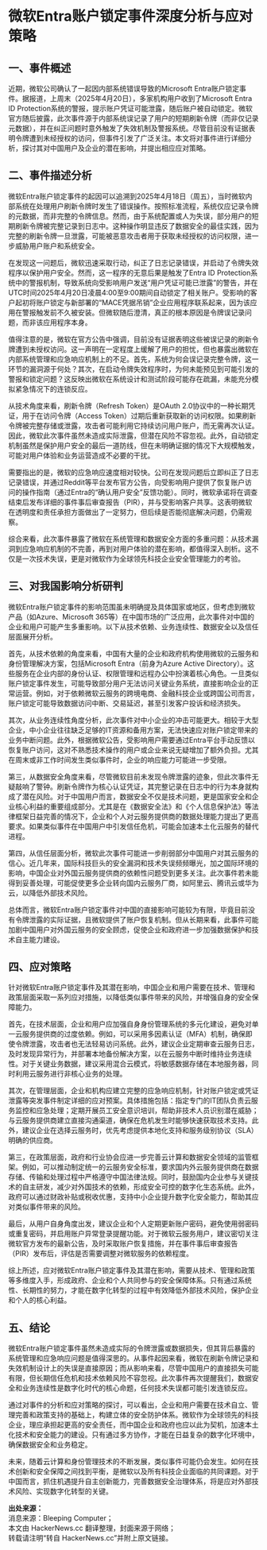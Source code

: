 # 微软Entra账户锁定事件深度分析与应对策略

## 一、事件概述

  近期，微软公司确认了一起因内部系统错误导致的Microsoft Entra账户锁定事件。据报道，上周末（2025年4月20日），多家机构用户收到了Microsoft Entra ID Protection系统的警报，提示账户凭证可能泄露，随后账户被自动锁定。微软官方随后披露，此次事件源于内部系统误记录了用户的短期刷新令牌（而非仅记录元数据），并在纠正问题时意外触发了失效机制及警报系统。尽管目前没有证据表明令牌遭到未经授权的访问，但事件引发了广泛关注。本文将对事件进行详细分析，探讨其对中国用户及企业的潜在影响，并提出相应应对策略。

## 二、事件描述分析

  微软Entra账户锁定事件的起因可以追溯到2025年4月18日（周五），当时微软内部系统在处理用户刷新令牌时发生了错误操作。按照标准流程，系统仅应记录令牌的元数据，而非完整的令牌信息。然而，由于系统配置或人为失误，部分用户的短期刷新令牌被完整记录到日志中。这种操作明显违反了数据安全的最佳实践，因为完整的刷新令牌一旦泄露，可能被恶意攻击者用于获取未经授权的访问权限，进一步威胁用户账户和系统安全。

  在发现这一问题后，微软迅速采取行动，纠正了日志记录错误，并启动了令牌失效程序以保护用户安全。然而，这一程序的无意后果是触发了Entra ID Protection系统中的警报机制，导致系统向受影响用户发送“用户凭证可能已泄露”的警告，并在UTC时间2025年4月20日凌晨4:00至9:00期间自动锁定了相关账户。受影响的客户起初将账户锁定与新部署的“MACE凭据吊销”企业应用程序联系起来，因为该应用在警报触发前不久被安装。但微软随后澄清，真正的根本原因是令牌误记录问题，而非该应用程序本身。

  值得注意的是，微软在官方公告中强调，目前没有证据表明这些被误记录的刷新令牌遭到未授权访问。这一声明在一定程度上缓解了用户的担忧，但也暴露出微软在内部系统管理和应急响应机制上的不足。首先，系统为何会误记录完整令牌，这一环节的漏洞源于何处？其次，在启动令牌失效程序时，为何未能预见到可能引发的警报和锁定问题？这反映出微软在系统设计和测试阶段可能存在疏漏，未能充分模拟紧急情况下的连锁反应。

  从技术角度来看，刷新令牌（Refresh Token）是OAuth 2.0协议中的一种长期凭证，用于在访问令牌（Access Token）过期后重新获取新的访问权限。如果刷新令牌被完整存储或泄露，攻击者可能利用它持续访问用户账户，而无需再次认证。因此，微软此次事件虽然未造成实际泄露，但潜在风险不容忽视。此外，自动锁定机制虽然是保护用户安全的最后一道防线，但在未明确证据的情况下大规模触发，可能对用户体验和业务运营造成不必要的干扰。

  需要指出的是，微软的应急响应速度相对较快。公司在发现问题后立即纠正了日志记录错误，并通过Reddit等平台发布官方公告，向受影响用户提供了恢复账户访问的操作指南（通过Entra的“确认用户安全”反馈功能）。同时，微软承诺将在调查结束后发布详细的事件事后审查报告（PIR），并与受影响客户共享。这表明微软在透明度和责任承担方面做出了一定努力，但后续是否能彻底解决问题，仍需观察。

  综合来看，此次事件暴露了微软在系统管理和数据安全方面的多重问题：从技术漏洞到应急响应机制的不完善，再到对用户体验的潜在影响，都值得深入剖析。这不仅是一次技术失误，更是对微软作为全球领先科技企业安全管理能力的考验。

## 三、对我国影响分析研判

  微软Entra账户锁定事件的影响范围虽未明确提及具体国家或地区，但考虑到微软产品（如Azure、Microsoft 365等）在中国市场的广泛应用，此次事件对中国的企业和用户可能产生多重影响。以下从技术依赖、业务连续性、数据安全以及信任层面展开分析。

  首先，从技术依赖的角度来看，中国有大量的企业和政府机构使用微软的云服务和身份管理解决方案，包括Microsoft Entra（前身为Azure Active Directory）。这些服务在企业内部的身份认证、权限管理和远程办公中扮演着核心角色。一旦类似账户锁定事件发生，可能导致部分用户无法访问关键业务系统，直接影响企业的正常运营。例如，对于依赖微软云服务的跨境电商、金融科技企业或跨国公司而言，账户锁定可能导致数据访问中断、交易延迟，甚至引发客户投诉和经济损失。

  其次，从业务连续性角度分析，此次事件对中小企业的冲击可能更大。相较于大型企业，中小企业往往缺乏足够的IT资源和备用方案，无法快速应对账户锁定带来的业务中断问题。此外，根据微软公告，受影响用户需要通过Entra平台手动反馈以恢复账户访问，这对不熟悉技术操作的用户或企业来说无疑增加了额外负担。尤其在周末或非工作时间发生类似事件时，企业的响应能力可能进一步受限。

  第三，从数据安全角度来看，尽管微软目前未发现令牌泄露的迹象，但此次事件无疑敲响了警钟。刷新令牌作为核心认证凭证，其完整记录在日志中的行为本身就构成了潜在风险。对于中国用户而言，数据安全不仅是技术问题，更是国家安全和企业核心利益的重要组成部分。尤其是在《数据安全法》和《个人信息保护法》等法律框架日益完善的情况下，企业和个人对云服务提供商的数据处理能力提出了更高要求。如果类似事件在中国用户中引发信任危机，可能会加速本土化云服务的替代进程。

  第四，从信任层面分析，微软此次事件可能进一步削弱部分中国用户对其云服务的信心。近几年来，国际科技巨头的安全漏洞和技术失误频频曝光，加之国际环境的影响，中国企业对外国云服务提供商的依赖性问题受到更多关注。此次事件若未能得到妥善处理，可能促使更多企业转向国内云服务厂商，如阿里云、腾讯云或华为云，以降低外部技术风险。

  总体而言，微软Entra账户锁定事件对中国的直接影响可能较为有限，毕竟目前没有令牌泄露的实际证据，且微软提供了账户恢复机制。但从长期来看，此事件可能加剧中国用户对外国云服务的安全顾虑，促使企业和政府进一步加强数据保护和技术自主能力建设。

## 四、应对策略

  针对微软Entra账户锁定事件及其潜在影响，中国企业和用户需要在技术、管理和政策层面采取一系列应对措施，以降低类似事件带来的风险，并增强自身的安全保障能力。

  首先，在技术层面，企业和用户应加强自身身份管理系统的多元化建设，避免对单一云服务提供商的过度依赖。例如，可以采用多因素认证（MFA）机制，确保即使令牌泄露，攻击者也无法轻易访问系统。此外，建议企业定期审查云服务日志，及时发现异常行为，并部署本地备份解决方案，以在云服务中断时维持业务连续性。对于关键业务数据，建议采用混合云模式，将敏感数据存储在本地服务器，同时利用云服务进行非核心业务的处理。

  其次，在管理层面，企业和机构应建立完整的应急响应机制，针对账户锁定或凭证泄露等突发事件制定详细的应对预案。具体措施包括：指定专门的IT团队负责云服务监控和应急处理；定期开展员工安全意识培训，帮助非技术人员识别潜在威胁；与云服务提供商建立直接沟通渠道，确保在危机发生时能够快速获取技术支持。此外，建议企业在选择云服务时，优先考虑提供本地化支持和服务级别协议（SLA）明确的供应商。

  第三，在政策层面，政府和行业协会应进一步完善云计算和数据安全领域的监管框架。例如，可以推动制定统一的云服务安全标准，要求国内外云服务提供商在数据存储、传输和处理过程中严格遵守中国法律法规。同时，鼓励国内企业参与关键技术的自主研发，减少对外国技术的依赖，形成安全可控的数字化生态系统。此外，政府可以通过财政补贴或税收优惠，支持中小企业提升数字化安全能力，帮助其应对类似事件带来的风险。

  最后，从用户自身角度出发，建议企业和个人定期更新账户密码，避免使用弱密码或重复密码，并启用账户异常登录提醒功能。对于微软云服务用户，建议密切关注微软官方发布的最新公告，及时采取账户恢复措施，并在事件事后审查报告（PIR）发布后，评估是否需要调整对微软服务的依赖程度。

  综上所述，应对微软Entra账户锁定事件及其潜在影响，需要从技术、管理和政策等多维度入手，形成政府、企业和个人共同参与的安全保障体系。只有通过系统性、长期性的努力，才能在数字化转型的过程中有效降低外部技术风险，保护企业和个人的核心利益。

## 五、结论

  微软Entra账户锁定事件虽然未造成实际的令牌泄露或数据损失，但其背后暴露的系统管理和应急响应问题是值得深思的。从事件起因来看，微软在刷新令牌记录和失效机制设计上的失误是直接原因；而从影响来看，尽管中国用户的直接损失可能有限，但长期信任危机和技术依赖风险不容忽视。此次事件再次提醒我们，数据安全和业务连续性是数字化时代的核心命题，任何技术失误都可能引发连锁反应。

  通过对事件的分析和应对策略的探讨，可以看出，企业和用户需要在技术自立、管理完善和政策支持的基础上，构建立体的安全防护体系。微软作为全球领先的科技企业，理应承担起更高的安全责任，而中国企业和政府也应以此为契机，加速本土化技术和安全能力的建设。只有通过多方协作，才能在日益复杂的数字化环境中，确保数据安全和业务稳定。

  未来，随着云计算和身份管理技术的不断发展，类似事件可能仍会发生。如何在技术创新和安全保障之间找到平衡，是微软以及所有科技企业面临的共同课题。对于中国而言，抓住机遇提升自主创新能力，完善数据安全治理体系，将是应对外部技术风险、实现数字化转型的关键。

**出处来源：**  
消息来源：Bleeping Computer；  
本文由 HackerNews.cc 翻译整理，封面来源于网络；  
转载请注明“转自 HackerNews.cc”并附上原文链接。